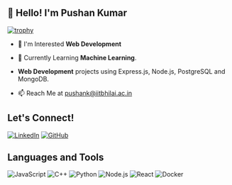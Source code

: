 ## 👋 Hello! I'm Pushan Kumar

[![trophy](https://github-profile-trophy.vercel.app/?username=itzpushan&theme=darkhub&column=7)](https://github.com/ryo-ma/github-profile-trophy)


- 👀 I'm Interested **Web Development**


- 🌱 Currently Learning **Machine Learning**.


- **Web Development** projects using Express.js, Node.js, PostgreSQL and MongoDB.


- 📫 Reach Me at [pushank@iitbhilai.ac.in](mailto:pushank@iitbhilai.ac.in)


## Let's Connect!
[![LinkedIn](https://img.shields.io/badge/LinkedIn-0077B5?style=for-the-badge&logo=linkedin&logoColor=white)]([https://www.linkedin.com/in/your-profile/](https://www.linkedin.com/in/pushan-kumar-0bb802229/))
[![GitHub](https://img.shields.io/badge/GitHub-181717?style=for-the-badge&logo=github&logoColor=white)](https://github.com/itzpushan)

## Languages and Tools
![JavaScript](https://img.shields.io/badge/JavaScript-323330?style=for-the-badge&logo=javascript&logoColor=F7DF1E)
![C++](https://img.shields.io/badge/C%2B%2B-%2300599C.svg?style=for-the-badge&logo=c%2B%2B&logoColor=white)
![Python](https://img.shields.io/badge/Python-3670A0?style=for-the-badge&logo=python&logoColor=ffdd54)
![Node.js](https://img.shields.io/badge/Node.js-43853D?style=for-the-badge&logo=node.js&logoColor=white)
![React](https://img.shields.io/badge/React-20232A?style=for-the-badge&logo=react&logoColor=61DAFB)
![Docker](https://img.shields.io/badge/Docker-2496ED?style=for-the-badge&logo=docker&logoColor=white)


<!---
itzpushan/itzpushan is a ✨ special ✨ repository because its `README.md` (this file) appears on your GitHub profile.
You can click the Preview link to take a look at your changes.
--->
